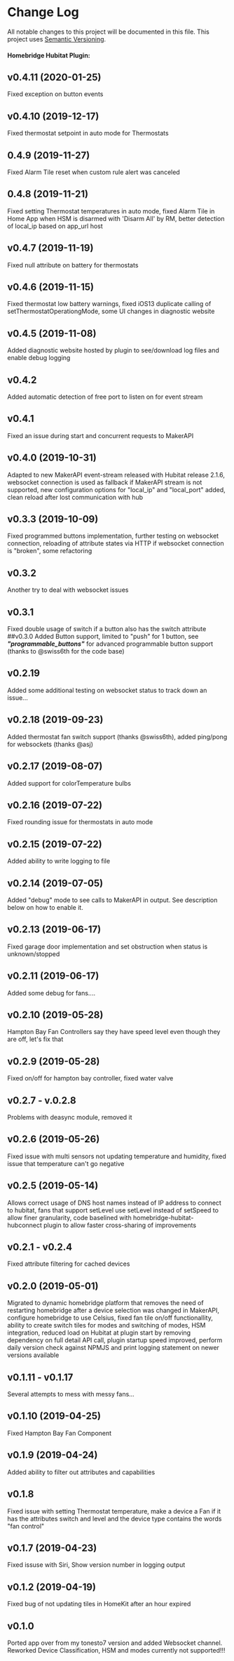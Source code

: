 # Change Log

All notable changes to this project will be documented in this file. This project uses [Semantic Versioning](https://semver.org/).

#### Homebridge Hubitat Plugin:

## v0.4.11 (2020-01-25)
Fixed exception on button events
## v0.4.10 (2019-12-17)
Fixed thermostat setpoint in auto mode for Thermostats
## 0.4.9 (2019-11-27)
Fixed Alarm Tile reset when custom rule alert was canceled
## 0.4.8 (2019-11-21)
Fixed setting Thermostat temperatures in auto mode, fixed Alarm Tile in Home App when HSM is disarmed with 'Disarm All' by RM, better detection of local_ip based on app_url host
## v0.4.7 (2019-11-19)
Fixed null attribute on battery for thermostats
## v0.4.6 (2019-11-15)
Fixed thermostat low battery warnings, fixed iOS13 duplicate calling of setThermostatOperationgMode, some UI changes in diagnostic website
## v0.4.5 (2019-11-08)
Added diagnostic website hosted by plugin to see/download log files and enable debug logging
## v0.4.2
Added automatic detection of free port to listen on for event stream
## v0.4.1
Fixed an issue during start and concurrent requests to MakerAPI
## v0.4.0 (2019-10-31)
Adapted to new MakerAPI event-stream released with Hubitat release 2.1.6, websocket connection is used as fallback if MakerAPI stream is not supported, new configuration options for "local_ip" and "local_port" added, clean reload after lost communication with hub
## v0.3.3 (2019-10-09)
Fixed programmed buttons implementation, further testing on websocket connection, reloading of attribute states via HTTP if websocket connection is "broken", some refactoring
## v0.3.2
Another try to deal with websocket issues
## v0.3.1
Fixed double usage of switch if a button also has the switch attribute
##v0.3.0
Added Button support, limited to "push" for 1 button, see ***"programmable_buttons"*** for advanced programmable button support (thanks to @swiss6th for the code base)
## v0.2.19 
Added some additional testing on websocket status to track down an issue...
## v0.2.18 (2019-09-23)
Added thermostat fan switch support (thanks @swiss6th), added ping/pong for websockets (thanks @asj)
## v0.2.17 (2019-08-07)
Added support for colorTemperature bulbs
## v0.2.16 (2019-07-22)
Fixed rounding issue for thermostats in auto mode
## v0.2.15 (2019-07-22)
Added ability to write logging to file
## v0.2.14 (2019-07-05)
Added "debug" mode to see calls to MakerAPI in output. See description below on how to enable it.
## v0.2.13 (2019-06-17)
Fixed garage door implementation and set obstruction when status is unknown/stopped
## v0.2.11 (2019-06-17)
Added some debug for fans....
## v0.2.10 (2019-05-28)
Hampton Bay Fan Controllers say they have speed level even though they are off, let's fix that
## v0.2.9 (2019-05-28)
Fixed on/off for hampton bay controller, fixed water valve
## v0.2.7 - v.0.2.8 
Problems with deasync module, removed it
## v0.2.6 (2019-05-26)
Fixed issue with multi sensors not updating temperature and humidity, fixed issue that temperature can't go negative
## v0.2.5 (2019-05-14)
Allows correct usage of DNS host names instead of IP address to connect to hubitat, fans that support setLevel use setLevel instead of setSpeed to allow finer granularity, code baselined with homebridge-hubitat-hubconnect plugin to allow faster cross-sharing of improvements
## v0.2.1 - v0.2.4 
Fixed attribute filtering for cached devices
## v0.2.0 (2019-05-01)
Migrated to dynamic homebridge platform that removes the need of restarting homebridge after a device selection was changed in MakerAPI, configure homebridge to use Celsius, fixed fan tile on/off functionallity, ability to create switch tiles for modes and switching of modes, HSM integration, reduced load on Hubitat at plugin start by removing dependency on full detail API call, plugin startup speed improved, perform daily version check against NPMJS and print logging statement on newer versions available
## v0.1.11 - v0.1.17
Several attempts to mess with messy fans...
## v0.1.10 (2019-04-25)
Fixed Hampton Bay Fan Component
## v0.1.9 (2019-04-24)
Added ability to filter out attributes and capabilities
## v0.1.8
Fixed issue with setting Thermostat temperature, make a device a Fan if it has the attributes switch and level and the device type contains the words "fan control"
## v0.1.7 (2019-04-23)
Fixed issuse with Siri, Show version number in logging output
## v0.1.2 (2019-04-19)
Fixed bug of not updating tiles in HomeKit after an hour expired
## v0.1.0
Ported app over from my tonesto7 version and added Websocket channel. Reworked Device Classification, HSM and modes currently not supported!!!